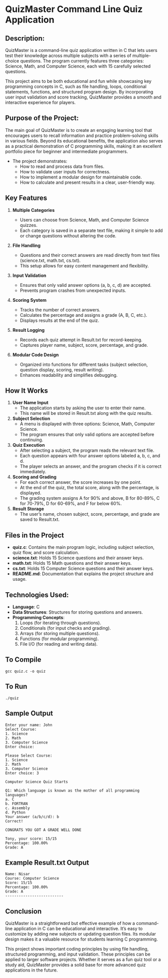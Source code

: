 # QuizMaster Command Line Quiz Application

## Description:
QuizMaster is a command-line quiz application written in C that lets users test their knowledge across multiple subjects with a series of multiple-choice questions. The program currently features three categories: Science, Math, and Computer Science, each with 15 carefully selected questions.

This project aims to be both educational and fun while showcasing key programming concepts in C, such as file handling, loops, conditional statements, functions, and structured program design. By incorporating user input validation and score tracking, QuizMaster provides a smooth and interactive experience for players.

## Purpose of the Project:
The main goal of QuizMaster is to create an engaging learning tool that encourages users to recall information and practice problem-solving skills in various fields. Beyond its educational benefits, the application also serves as a practical demonstration of C programming skills, making it an excellent portfolio piece for beginner and intermediate programmers.

- The project demonstrates:
   - How to read and process data from files.
   - How to validate user inputs for correctness.
   - How to implement a modular design for maintainable code.
   - How to calculate and present results in a clear, user-friendly way.

## Key Features
1. **Multiple Categories**
   - Users can choose from Science, Math, and Computer Science quizzes.
   - Each category is saved in a separate text file, making it simple to add or change questions without altering the code.
2. **File Handling**
   - Questions and their correct answers are read directly from text files (science.txt, math.txt, cs.txt).
   - This setup allows for easy content management and flexibility.
3. **Input Validation**
   - Ensures that only valid answer options (a, b, c, d) are accepted.
   - Prevents program crashes from unexpected inputs.

4. **Scoring System**
   - Tracks the number of correct answers.
   - Calculates the percentage and assigns a grade (A, B, C, etc.).
   - Displays results at the end of the quiz.

5. **Result Logging**
   - Records each quiz attempt in Result.txt for record-keeping.
   - Captures player name, subject, score, percentage, and grade.

6. **Modular Code Design**
   - Organized into functions for different tasks (subject selection, question display, scoring, result writing).
   - Enhances readability and simplifies debugging.

## How It Works
1. **User Name Input**
   - The application starts by asking the user to enter their name.
   - This name will be stored in Result.txt along with the quiz results.
2. **Subject Selection**
   - A menu is displayed with three options: Science, Math, Computer Science.
   - The program ensures that only valid options are accepted before continuing.
3. **Quiz Execution**
   - After selecting a subject, the program reads the relevant text file.
   - Each question appears with four answer options labeled a, b, c, and d.
   - The player selects an answer, and the program checks if it is correct immediately.
4. **Scoring and Grading**
   - For each correct answer, the score increases by one point.
   - At the end of the quiz, the total score, along with the percentage, is displayed.
   - The grading system assigns A for 90% and above, B for 80-89%, C for 70-79%, D for 60-69%, and F for below 60%.
5. **Result Storage**
   - The user’s name, chosen subject, score, percentage, and grade are saved to Result.txt.

## Files in the Project
- **quiz.c**: Contains the main program logic, including subject selection, quiz flow, and score calculation.
- **science.txt**: Holds 15 Science questions and their answer keys.
- **math.txt**: Holds 15 Math questions and their answer keys.
- **cs.txt**: Holds 15 Computer Science questions and their answer keys.
- **README.md**: Documentation that explains the project structure and usage.

## Technologies Used:
- **Language**: C
- **Data Structures**: Structures for storing questions and answers.
- **Programming Concepts**:
  1. Loops (for iterating through questions).
  2. Conditionals (for input checks and grading).
  3. Arrays (for storing multiple questions).
  4. Functions (for modular programming).
  5. File I/O (for reading and writing data).

## To Compile
```
gcc quiz.c -o quiz
```
## To Run
```
./quiz
```
## Sample Output
```
Enter your name: John
Select Course:
1. Science
2. Math
3. Computer Science
Enter choice:
```
```
Please Select Course:
1. Science
2. Math
3. Computer Science
Enter choice: 3

Computer Science Quiz Starts

Q1: Which language is known as the mother of all programming languages?
a. C
b. FORTRAN
c. Assembly
d. Python
Your answer (a/b/c/d): b
Correct!
```
```
CONGRATS YOU GOT A GRADE WELL DONE

Tony, your score: 15/15
Percentage: 100.00%
Grade: A
```
## Example Result.txt Output
```
Name: Nisar
Course: Computer Science
Score: 15/15
Percentage: 100.00%
Grade: A
--------------------------
```
 ## Conclusion

QuizMaster is a straightforward but effective example of how a command-line application in C can be educational and interactive. It’s easy to customize by adding new subjects or updating question files. Its modular design makes it a valuable resource for students learning C programming.

This project shows important coding principles by using file handling, structured programming, and input validation. These principles can be applied to larger software projects. Whether it serves as a fun quiz tool or a study aid, QuizMaster provides a solid base for more advanced quiz applications in the future.

